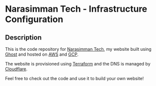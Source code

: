 # Narasimman Tech - Infrastructure Configuration

## Description

This is the code repository for [Narasimman Tech](https://narasimmantech.com), my website built using [Ghost](https://ghost.org/) and hosted on [AWS](https://aws.amazon.com/) and [GCP](https://cloud.google.com/).

The website is provisioned using [Terraform](https://www.terraform.io/) and the DNS is managed by [Cloudflare](https://www.cloudflare.com/).

Feel free to check out the code and use it to build your own website!
